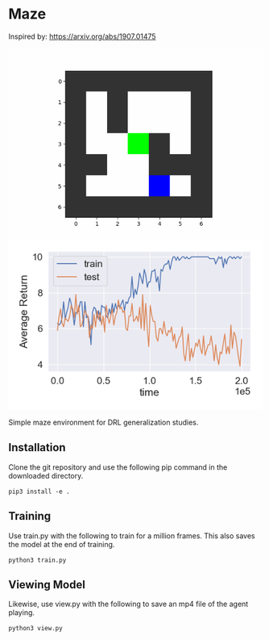 # Maze

Inspired by: https://arxiv.org/abs/1907.01475

![Alt Text](./maze_train_folder/maze.gif)
![Alt Text](./maze_train_folder/overfit.png)

Simple maze environment for DRL generalization studies.

## Installation

Clone the git repository and use the following pip command in the downloaded directory.

```
pip3 install -e .
```

## Training

Use train.py with the following to train for a million frames. This also saves the model at the end of training.

```
python3 train.py
```

## Viewing Model

Likewise, use view.py with the following to save an mp4 file of the agent playing.

```
python3 view.py
